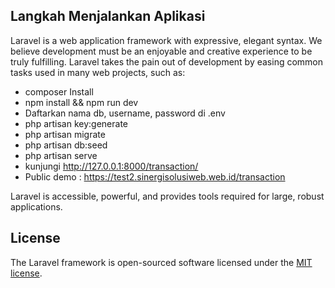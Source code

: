 

## Langkah Menjalankan Aplikasi

Laravel is a web application framework with expressive, elegant syntax. We believe development must be an enjoyable and creative experience to be truly fulfilling. Laravel takes the pain out of development by easing common tasks used in many web projects, such as:

- composer Install
- npm install && npm run dev
- Daftarkan nama db, username, password di .env
- php artisan key:generate
- php artisan migrate
- php artisan db:seed
- php artisan serve
- kunjungi http://127.0.0.1:8000/transaction/
- Public demo : https://test2.sinergisolusiweb.web.id/transaction

Laravel is accessible, powerful, and provides tools required for large, robust applications.

## License

The Laravel framework is open-sourced software licensed under the [MIT license](https://opensource.org/licenses/MIT).
